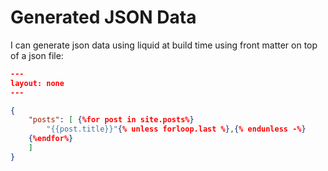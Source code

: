 # Generated JSON Data

I can generate json data using liquid at build time using front matter on top of a json file:

```json
---
layout: none
---

{
    "posts": [ {%for post in site.posts%}
        "{{post.title}}"{% unless forloop.last %},{% endunless -%}
    {%endfor%}
    ]
}
```